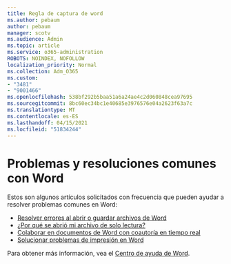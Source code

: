 ```yaml
---
title: Regla de captura de word
ms.author: pebaum
author: pebaum
manager: scotv
ms.audience: Admin
ms.topic: article
ms.service: o365-administration
ROBOTS: NOINDEX, NOFOLLOW
localization_priority: Normal
ms.collection: Adm_O365
ms.custom:
- "3481"
- "9001466"
ms.openlocfilehash: 538bf292b5baa51a6a24ae4c2d060848cea97695
ms.sourcegitcommit: 8bc60ec34bc1e40685e3976576e04a2623f63a7c
ms.translationtype: MT
ms.contentlocale: es-ES
ms.lasthandoff: 04/15/2021
ms.locfileid: "51834244"
---
```

# <a name="common-issues-and-resolutions-with-word"></a>Problemas y resoluciones comunes con Word

Estos son algunos artículos solicitados con frecuencia que pueden ayudar a resolver problemas comunes en Word:

- [Resolver errores al abrir o guardar archivos de Word](https://docs.microsoft.com/alchemyinsights/errors-opening-or-saving-files)
- [¿Por qué se abrió mi archivo de solo lectura?](https://support.office.com/article/why-did-my-file-open-read-only-3ab4b792-da50-4b38-8628-14c64e1f1d15)
- [Colaborar en documentos de Word con coautoría en tiempo real](https://support.office.com/article/collaborate-on-word-documents-with-real-time-co-authoring-7dd3040c-3f30-4fdd-bab0-8586492a1f1d?wt.mc_id=fsn_word_share_and_coauthor)
- [Solucionar problemas de impresión en Word](https://docs.microsoft.com/office/troubleshoot/word/print-failures-in-word)

Para obtener más información, vea el [Centro de ayuda de Word](https://support.office.com/word).
